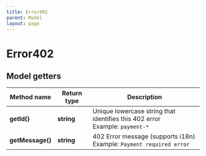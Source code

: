 ```yaml
---
title: Error402
parent: Model
layout: page
---
```


# Error402

## Model getters

Method name | Return type | Description
------------ | ------------- | -------------
**getId()** | **string** | Unique lowercase string that identifies this 402 error <br>Example: `payment-*` 
**getMessage()** | **string** | 402 Error message (supports i18n) <br>Example: `Payment required error` 

